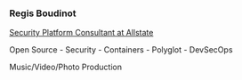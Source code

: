 <h3>Regis Boudinot</h3>

<p><u>Security Platform Consultant at Allstate</u></p>

<p>Open Source - Security - Containers - Polyglot - DevSecOps</p>

<p>Music/Video/Photo Production</p>

